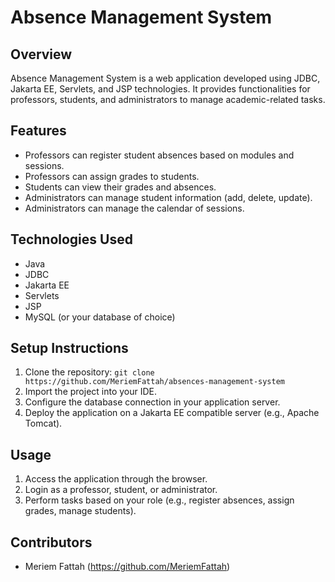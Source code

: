 # Absence Management System

## Overview
Absence Management System is a web application developed using JDBC, Jakarta EE, Servlets, and JSP technologies. It provides functionalities for professors, students, and administrators to manage academic-related tasks.

## Features
- Professors can register student absences based on modules and sessions.
- Professors can assign grades to students.
- Students can view their grades and absences.
- Administrators can manage student information (add, delete, update).
- Administrators can manage the calendar of sessions.

## Technologies Used
- Java
- JDBC
- Jakarta EE
- Servlets
- JSP
- MySQL (or your database of choice)

## Setup Instructions
1. Clone the repository: `git clone https://github.com/MeriemFattah/absences-management-system`
2. Import the project into your IDE.
3. Configure the database connection in your application server.
4. Deploy the application on a Jakarta EE compatible server (e.g., Apache Tomcat).

## Usage
1. Access the application through the browser.
2. Login as a professor, student, or administrator.
3. Perform tasks based on your role (e.g., register absences, assign grades, manage students).

## Contributors
- Meriem Fattah (https://github.com/MeriemFattah)

